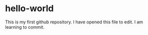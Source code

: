 # hello-world
This is my first github repository. 
I have opened this file to edit. I am learning to commit. 

